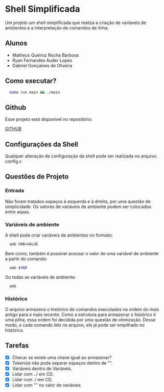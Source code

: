 # Shell Simplificada

Um projeto um shell simplificada que realiza a criação de variáveis de ambientes e a interpretação de comandos de linha.

## Alunos

- Matheus Queiroz Rocha Barbosa
- Ryan Fernandes Auder Lopes
- Gabriel Gonçalves de Oliveira

## Como executar?

```bash
  make run main && ./main
```

## Github

Esse projeto está disponível no repositório:

[GITHUB](https://github.com/ryan-fauder/basic-shell/)

## Configurações da Shell

Qualquer alteração de configuração da shell pode ser realizada no arquivo: config.c

## Questões de Projeto

### Entrada

Não foram tratados espaços à esquerda e à direita, por uma questão de simplicidade.
Os valores de variáveis de ambiente podem ser colocados entre aspas.

### Variáveis de ambiente

A shell pode criar variáveis de ambientes no formato:

```bash
  amb VAR=VALUE
```

Bem como, também é possível acessar o valor de uma variável de ambiente a partir do comando:

```bash
  amb $VAR
```

Ou todas as variáveis de ambiente:

```bash
  amb
```

### Histórico

O arquivo armazena o histórico de comandos executados na ordem do mais antigo para o mais recente. Como a estrutura para armazenar o histórico é uma pilha, essa ordem foi decidida por uma questão de otimização. Desse modo, a cada comando lido no arquivo, ele já pode ser empilhado no histórico.

## Tarefas

- [x] Checar se existe uma chave igual ao armazenar?
- [x] Tokenize não pode separar espaços dentro de "".
- [x] Variáveis dentro de Variáveis.
- [x] Lidar com ../ em CD.
- [x] Lidar com ./ em CD.
- [x] Lidar com "" no valor de variáveis
